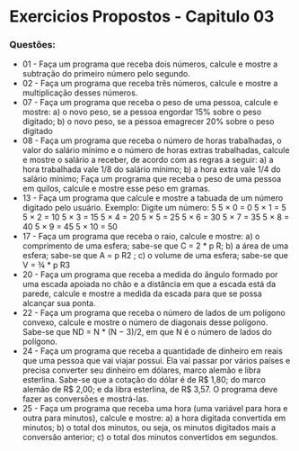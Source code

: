 # Exercicios Propostos - Capitulo 03

### Questões:

*  01 - Faça um programa que receba dois números, calcule e mostre a subtração do primeiro número pelo segundo.
*  02 - Faça um programa que receba três números, calcule e mostre a multiplicação desses números.
*  07 - Faça um programa que receba o peso de uma pessoa, calcule e mostre: a) o novo peso, se a pessoa engordar 15% sobre o peso digitado; b) o novo peso, se a pessoa emagrecer 20% sobre o peso digitado
*  08 - Faça um programa que receba o número de horas trabalhadas, o valor do salário mínimo e o número de horas extras trabalhadas, calcule e mostre o salário a receber, de acordo com as regras a seguir: a) a hora trabalhada vale 1/8 do salário mínimo; b) a hora extra vale 1/4 do salário mínimo; Faça um programa que receba o peso de uma pessoa em quilos, calcule e mostre esse peso em gramas.
*  13 - Faça um programa que calcule e mostre a tabuada de um número digitado pelo usuário. Exemplo: Digite um número: 5 5 × 0 = 0 5 × 1 = 5 5 × 2 = 10 5 × 3 = 15 5 × 4 = 20 5 × 5 = 25 5 × 6 = 30 5 × 7 = 35 5 × 8 = 40 5 × 9 = 45 5 × 10 = 50
*  17 - Faça um programa que receba o raio, calcule e mostre: a) o comprimento de uma esfera; sabe-se que C = 2 * p R; b) a área de uma esfera; sabe-se que A = p R2 ; c) o volume de uma esfera; sabe-se que V = ¾ * p R3
*  20 - Faça um programa que receba a medida do ângulo formado por uma escada apoiada no chão e a distância em que a escada está da parede, calcule e mostre a medida da escada para que se possa alcançar sua ponta.
*  22 - Faça um programa que receba o número de lados de um polígono convexo, calcule e mostre o número de diagonais desse polígono. Sabe-se que ND = N * (N − 3)/2, em que N é o número de lados do polígono.
*  24 - Faça um programa que receba a quantidade de dinheiro em reais que uma pessoa que vai viajar possui. Ela vai passar por vários países e precisa converter seu dinheiro em dólares, marco alemão e libra esterlina. Sabe-se que a cotação do dólar é de R$ 1,80; do marco alemão de R$ 2,00; e da libra esterlina, de R$ 3,57. O programa deve fazer as conversões e mostrá-las.
*  25 - Faça um programa que receba uma hora (uma variável para hora e outra para minutos), calcule e
  mostre:
  a) a hora digitada convertida em minutos;
  b) o total dos minutos, ou seja, os minutos digitados mais a conversão anterior;
  c) o total dos minutos convertidos em segundos.
